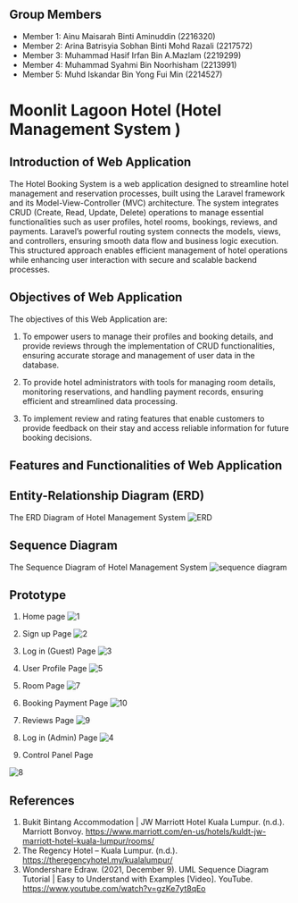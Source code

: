 ## Group Members
- Member 1: Ainu Maisarah Binti Aminuddin (2216320)
- Member 2: Arina Batrisyia Sobhan Binti Mohd Razali (2217572)
- Member 3: Muhammad Hasif Irfan Bin A.Mazlam (2219299)
- Member 4: Muhammad Syahmi Bin Noorhisham (2213991)
- Member 5: Muhd Iskandar Bin Yong Fui Min (2214527)

#  Moonlit Lagoon Hotel (Hotel Management System )

## Introduction of Web Application
The Hotel Booking System is a web application designed to streamline hotel management and reservation processes, built using the Laravel framework and its Model-View-Controller (MVC) architecture. The system integrates CRUD (Create, Read, Update, Delete) operations to manage essential functionalities such as user profiles, hotel rooms, bookings, reviews, and payments. Laravel’s powerful routing system connects the models, views, and controllers, ensuring smooth data flow and business logic execution. This structured approach enables efficient management of hotel operations while enhancing user interaction with secure and scalable backend processes.

## Objectives of Web Application
The objectives of this Web Application are: 

1. To empower users to manage their profiles and booking details, and provide reviews through the implementation of CRUD functionalities, ensuring accurate storage and management of user data in the database.

2. To provide hotel administrators with tools for managing room details, monitoring reservations, and handling payment records, ensuring efficient and streamlined data processing.

3. To implement review and rating features that enable customers to provide feedback on their stay and access reliable information for future booking decisions.

## Features and Functionalities of Web Application

## Entity-Relationship Diagram (ERD)
The ERD Diagram of Hotel Management System
![ERD ](https://github.com/user-attachments/assets/7a65d461-06fc-485e-8262-78bee4be16a1)


## Sequence Diagram
The Sequence Diagram of Hotel Management System
![sequence diagram](https://github.com/user-attachments/assets/7e8b4feb-bc82-461a-b237-8f773acf7370)


## Prototype

1. Home page
![1](https://github.com/user-attachments/assets/97211a51-b6a0-4f0c-b561-40e466437bbe)

2. Sign up Page 
![2](https://github.com/user-attachments/assets/712407bc-8bd8-4952-9fdb-ea067ddcbe0a)

3. Log in (Guest) Page
![3](https://github.com/user-attachments/assets/5f531e7e-e9bb-4194-b0cc-8079ae294705)

4.  User Profile Page
![5](https://github.com/user-attachments/assets/6c8a4ced-d1f9-4766-b032-3ffe342b8ac4)

5. Room Page
![7](https://github.com/user-attachments/assets/e1ec8c16-aceb-4959-aae7-a7b96ff81770)

6. Booking Payment Page
 ![10](https://github.com/user-attachments/assets/605711ca-d62b-40b7-901e-c93c4f08af07)

7. Reviews Page
![9](https://github.com/user-attachments/assets/cebaf395-c47d-440d-9768-b7bde65432cf)

8. Log in (Admin) Page
![4](https://github.com/user-attachments/assets/f723d1bf-1955-4088-95a5-a73a72e271d3)

9. Control Panel Page

![8](https://github.com/user-attachments/assets/29f989de-9250-4250-b037-f7882b77e89e)

   
## References
1. Bukit Bintang Accommodation | JW Marriott Hotel Kuala Lumpur. (n.d.). Marriott Bonvoy. https://www.marriott.com/en-us/hotels/kuldt-jw-marriott-hotel-kuala-lumpur/rooms/
2. The Regency Hotel – Kuala Lumpur. (n.d.). https://theregencyhotel.my/kualalumpur/
3. Wondershare Edraw. (2021, December 9). UML Sequence Diagram Tutorial | Easy to Understand with Examples [Video]. YouTube. https://www.youtube.com/watch?v=gzKe7yt8qEo
